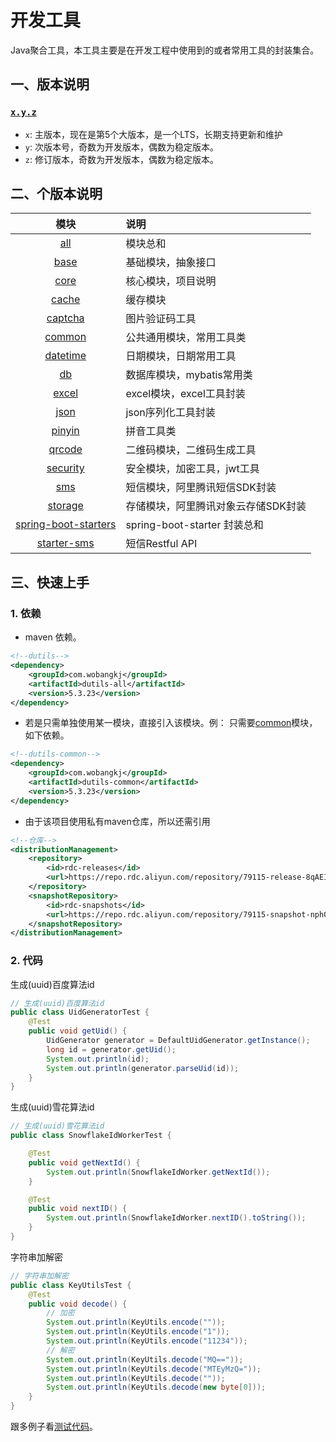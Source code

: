 # 开发工具

Java聚合工具，本工具主要是在开发工程中使用到的或者常用工具的封装集合。

## 一、版本说明

### **[`x.y.z`](./pom.xml)**

* `x`: 主版本，现在是第5个大版本，是一个LTS，长期支持更新和维护
* `y`: 次版本号，奇数为开发版本，偶数为稳定版本。
* `z`: 修订版本，奇数为开发版本，偶数为稳定版本。

## 二、个版本说明

| 模块 | 说明 | 
|:----:|:----|
| [all](./dutils-all/pom.xml) | 模块总和 |
| [base](./dutils-base/pom.xml) | 基础模块，抽象接口 | 
| [core](./dutils-core/pom.xml) | 核心模块，项目说明 |
| [cache](./dutils-cache/pom.xml) | 缓存模块 |
| [captcha](./dutils-captcha/pom.xml) | 图片验证码工具 |
| [common](./dutils-common/pom.xml) | 公共通用模块，常用工具类 |
| [datetime](./dutils-datetime/pom.xml) | 日期模块，日期常用工具 |
| [db](./dutils-db/pom.xml) | 数据库模块，mybatis常用类 |
| [excel](./dutils-excel/pom.xml) | excel模块，excel工具封装 |
| [json](./dutils-json/pom.xml) | json序列化工具封装 |
| [pinyin](./dutils-pinyin/pom.xml) | 拼音工具类 |
| [qrcode](./dutils-qrcode/pom.xml) | 二维码模块，二维码生成工具 |
| [security](./dutils-security/pom.xml) | 安全模块，加密工具，jwt工具 |
| [sms](./dutils-sms/pom.xml) | 短信模块，阿里腾讯短信SDK封装 |
| [storage](./dutils-storage/pom.xml) | 存储模块，阿里腾讯对象云存储SDK封装 |
| [spring-boot-starters](./dutils-spring-boot-starters/pom.xml) | spring-boot-starter 封装总和 |
| [starter-sms](./dutils-spring-boot-starters/dutils-sms-starter/pom.xml)| 短信Restful API |

## 三、快速上手

### 1. 依赖

* maven 依赖。

```xml
<!--dutils-->
<dependency>
    <groupId>com.wobangkj</groupId>
    <artifactId>dutils-all</artifactId>
    <version>5.3.23</version>
</dependency>
```

* 若是只需单独使用某一模块，直接引入该模块。例： 只需要[common](./dutils-common/pom.xml)模块，如下依赖。

```xml
<!--dutils-common-->
<dependency>
    <groupId>com.wobangkj</groupId>
    <artifactId>dutils-common</artifactId>
    <version>5.3.23</version>
</dependency>
```

* 由于该项目使用私有maven仓库，所以还需引用

```xml
<!--仓库-->
<distributionManagement>
    <repository>
        <id>rdc-releases</id>
        <url>https://repo.rdc.aliyun.com/repository/79115-release-8qAEIB/</url>
    </repository>
    <snapshotRepository>
        <id>rdc-snapshots</id>
        <url>https://repo.rdc.aliyun.com/repository/79115-snapshot-nphODc/</url>
    </snapshotRepository>
</distributionManagement>
```

### 2. 代码

生成(uuid)百度算法id

```java
// 生成(uuid)百度算法id
public class UidGeneratorTest {
	@Test
	public void getUid() {
		UidGenerator generator = DefaultUidGenerator.getInstance();
		long id = generator.getUid();
		System.out.println(id);
		System.out.println(generator.parseUid(id));
	}
}
```

生成(uuid)雪花算法id

```java
// 生成(uuid)雪花算法id
public class SnowflakeIdWorkerTest {

	@Test
	public void getNextId() {
		System.out.println(SnowflakeIdWorker.getNextId());
	}

	@Test
	public void nextID() {
		System.out.println(SnowflakeIdWorker.nextID().toString());
	}
}
```

字符串加解密

```java
// 字符串加解密
public class KeyUtilsTest {
	@Test
	public void decode() {
		// 加密
		System.out.println(KeyUtils.encode(""));
		System.out.println(KeyUtils.encode("1"));
		System.out.println(KeyUtils.encode("11234"));
		// 解密
		System.out.println(KeyUtils.decode("MQ=="));
		System.out.println(KeyUtils.decode("MTEyMzQ="));
		System.out.println(KeyUtils.decode(""));
		System.out.println(KeyUtils.decode(new byte[0]));
	}
}
```

跟多例子看[测试代码](dutils-base/src/test/java/com/wobangkj/utils)。